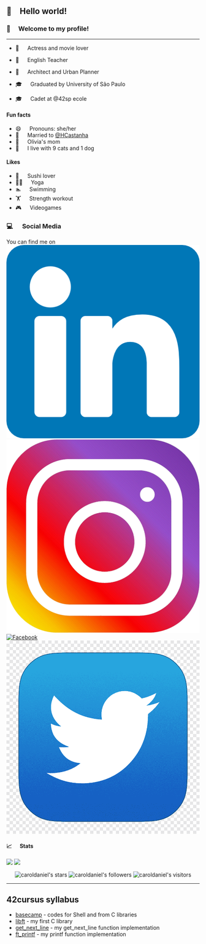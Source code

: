 ## 👋&emsp;Hello world!
### :purple_heart:&emsp; Welcome to my profile!

---

- :movie_camera: 	&emsp; Actress and movie lover <br>
- 🏫 &emsp; English Teacher <br>
- :triangular_ruler: 	&emsp; Architect and Urban Planner <br>

- :mortar_board: 	&emsp; Graduated by University of São Paulo <br>
- :mortar_board: 	&emsp; Cadet at @42sp ecole <br>

#### Fun facts
- 😄 &emsp; Pronouns: she/her
- :couple_with_heart: &emsp; Married to [@HCastanha](https://github.com/HCastanha)
- :girl: &emsp; Olivia's mom
- :paw_prints: &emsp; I live with 9 cats and 1 dog

#### Likes
-  :chopsticks: &emsp; Sushi lover
-  :ok_woman: &emsp; Yoga
-  :swimmer: &emsp; Swimming
-  :weight_lifting: &emsp; Strength workout
-  :video_game: &emsp; Videogames

### :computer: &emsp; Social Media

You can find me on [![LinkedIn][4.1]][4.2][![Instagram][2.1]][2.2][![Facebook][3.1]][3.2][![Twitter][1.1]][1.2]

<!-- Icons -->

[1.1]: https://github.com/caroldaniel/caroldaniel-utils/blob/077af737c10f86476641022345d3e50e5b52e3dc/twitter.png
[2.1]: https://github.com/caroldaniel/caroldaniel-utils/blob/077af737c10f86476641022345d3e50e5b52e3dc/Instagram.png
[3.1]: https://github.com/caroldaniel/caroldaniel-utils/blob/791232c7167fa19798de4160d22a9d7e30a0e983/facebook_scale.xcf
[4.1]: https://github.com/caroldaniel/caroldaniel-utils/blob/077af737c10f86476641022345d3e50e5b52e3dc/linkedin.png

<!-- Links to your social media accounts -->

[1.2]: https://twitter.com/caroldaniel/
[2.2]: https://www.instagram.com/arq.carolinadaniel/
[3.2]: https://www.facebook.com/carolina.daniel/
[4.2]: https://www.linkedin.com/in/carolinadaniel/

#### :chart_with_upwards_trend: &emsp; Stats

[![](https://github-readme-stats.vercel.app/api?username=caroldaniel&count_private=true&show_icons=true&hide=issues&hide_border=true&theme=)](https://github.com/caroldaniel?tab=repositories) 
[![](https://github-readme-stats.vercel.app/api/top-langs/?username=caroldaniel&layout=compact&hide_border=true&theme=)](https://github.com/caroldaniel?tab=repositories)

<p align="center">
    <img alt="caroldaniel's stars" src="https://img.shields.io/github/stars/caroldaniel?color=blue" />
    <img alt="caroldaniel's followers" src="https://img.shields.io/github/followers/caroldaniel?color=blue" />
    <img alt="caroldaniel's visitors" src="https://komarev.com/ghpvc/?username=caroldaniel&color=blue&style=flat&label=visitors" />	
	
</p>

---

## 42cursus syllabus
- [basecamp](https://github.com/caroldaniel/42sp-piscine_Basecamp-june2021/) - codes for Shell and from C libraries
- [libft](https://github.com/caroldaniel/42sp-cursus_libft/) - my first C library
- [get_next_line](https://github.com/caroldaniel/42sp-cursus-get_next_line/) - my get_next_line function implementation
- [ft_printf](https://github.com/caroldaniel/42sp-cursus-printf/) - my printf function implementation
